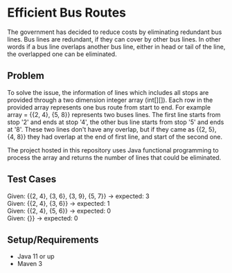 # Efficient Bus Routes
The government has decided to reduce costs by eliminating redundant bus lines. Bus lines are redundant, if they can cover by other bus lines. In other
words if a bus line overlaps another bus line, either in head or tail of the line, the overlapped one can be eliminated. 
  
## Problem
To solve the issue, the information of lines which includes all stops are provided through a two dimension integer array (int[][]). Each row in the provided array
represents one bus route from start to end. For example array = {{2, 4}, {5, 8}} represents two buses lines. The first line starts from stop '2' and ends at stop '4', the other bus line
starts from stop '5' and ends at '8'. These two lines don't have any overlap, but if they came as {{2, 5}, {4, 8}} they 
had overlap at the end of first line, and start of the second one. 

The project hosted in this repository uses Java functional programming to process the array and returns the number of lines that could be eliminated.

## Test Cases
Given: {{2, 4}, {3, 6}, {3, 9}, {5, 7}} -> expected: 3 <br>
Given: {{2, 4}, {3, 6}} -> expected: 1 <br>
Given: {{2, 4}, {5, 6}} -> expected: 0 <br>
Given: {}} -> expected: 0 <br>

## Setup/Requirements
* Java 11 or up
* Maven 3
